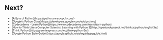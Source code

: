 ## Next?
<ul>
<li style="font-size:0.6em;">[A Byte of Python](https://python.swaroopch.com/)</span>
<li style="font-size:0.6em;">[Google's Python Class](https://developers.google.com/edu/python/)</span>
<li style="font-size:0.6em;">[Codecademy - Learn Python](https://www.codecademy.com/learn/learn-python)</span>
<li style="font-size:0.6em;">[How to Think Like a Computer Scientist: Learning with Python 3](http://openbookproject.net/thinkcs/python/english3e/)</span>
<li style="font-size:0.6em;">[Think Python](http://greenteapress.com/wp/think-python-2e/)</span>
<li style="font-size:0.6em;">[Google Python Style Guide](https://google.github.io/styleguide/pyguide.html)</span>
</ul>
